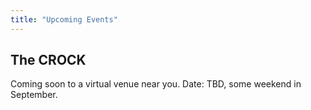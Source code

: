 ```yaml
---
title: "Upcoming Events"
---
```


## The CROCK

Coming soon to a virtual venue near you. Date: TBD, some weekend in September.
